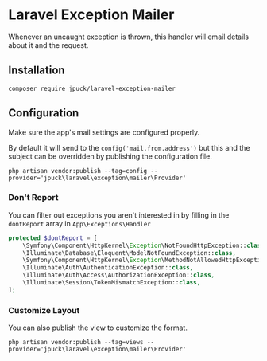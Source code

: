 # Laravel Exception Mailer

Whenever an uncaught exception is thrown,
this handler will email details about it and the request.

## Installation

    composer require jpuck/laravel-exception-mailer

## Configuration

Make sure the app's mail settings are configured properly.

By default it will send to the `config('mail.from.address')`
but this and the subject can be overridden by publishing the configuration file.

    php artisan vendor:publish --tag=config --provider='jpuck\laravel\exception\mailer\Provider'

### Don't Report

You can filter out exceptions you aren't interested in by filling in the
`dontReport` array in `App\Exceptions\Handler`

```php
protected $dontReport = [
    \Symfony\Component\HttpKernel\Exception\NotFoundHttpException::class,
    \Illuminate\Database\Eloquent\ModelNotFoundException::class,
    \Symfony\Component\HttpKernel\Exception\MethodNotAllowedHttpException::class,
    \Illuminate\Auth\AuthenticationException::class,
    \Illuminate\Auth\Access\AuthorizationException::class,
    \Illuminate\Session\TokenMismatchException::class,
];
```

### Customize Layout

You can also publish the view to customize the format.

    php artisan vendor:publish --tag=views --provider='jpuck\laravel\exception\mailer\Provider'
